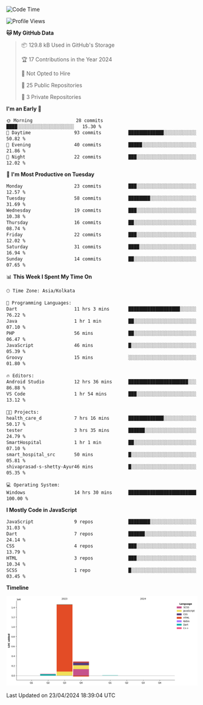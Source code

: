 <!--START_SECTION:waka-->
![Code Time](http://img.shields.io/badge/Code%20Time-347%20hrs%2024%20mins-blue)

![Profile Views](http://img.shields.io/badge/Profile%20Views-0-blue)

**🐱 My GitHub Data** 

> 📦 129.8 kB Used in GitHub's Storage 
 > 
> 🏆 17 Contributions in the Year 2024
 > 
> 🚫 Not Opted to Hire
 > 
> 📜 25 Public Repositories 
 > 
> 🔑 3 Private Repositories 
 > 
**I'm an Early 🐤** 

```text
🌞 Morning                28 commits          ████░░░░░░░░░░░░░░░░░░░░░   15.30 % 
🌆 Daytime                93 commits          █████████████░░░░░░░░░░░░   50.82 % 
🌃 Evening                40 commits          █████░░░░░░░░░░░░░░░░░░░░   21.86 % 
🌙 Night                  22 commits          ███░░░░░░░░░░░░░░░░░░░░░░   12.02 % 
```
📅 **I'm Most Productive on Tuesday** 

```text
Monday                   23 commits          ███░░░░░░░░░░░░░░░░░░░░░░   12.57 % 
Tuesday                  58 commits          ████████░░░░░░░░░░░░░░░░░   31.69 % 
Wednesday                19 commits          ███░░░░░░░░░░░░░░░░░░░░░░   10.38 % 
Thursday                 16 commits          ██░░░░░░░░░░░░░░░░░░░░░░░   08.74 % 
Friday                   22 commits          ███░░░░░░░░░░░░░░░░░░░░░░   12.02 % 
Saturday                 31 commits          ████░░░░░░░░░░░░░░░░░░░░░   16.94 % 
Sunday                   14 commits          ██░░░░░░░░░░░░░░░░░░░░░░░   07.65 % 
```


📊 **This Week I Spent My Time On** 

```text
🕑︎ Time Zone: Asia/Kolkata

💬 Programming Languages: 
Dart                     11 hrs 3 mins       ███████████████████░░░░░░   76.22 % 
Java                     1 hr 1 min          ██░░░░░░░░░░░░░░░░░░░░░░░   07.10 % 
PHP                      56 mins             ██░░░░░░░░░░░░░░░░░░░░░░░   06.47 % 
JavaScript               46 mins             █░░░░░░░░░░░░░░░░░░░░░░░░   05.39 % 
Groovy                   15 mins             ░░░░░░░░░░░░░░░░░░░░░░░░░   01.80 % 

🔥 Editors: 
Android Studio           12 hrs 36 mins      ██████████████████████░░░   86.88 % 
VS Code                  1 hr 54 mins        ███░░░░░░░░░░░░░░░░░░░░░░   13.12 % 

🐱‍💻 Projects: 
health_care_d            7 hrs 16 mins       █████████████░░░░░░░░░░░░   50.17 % 
tester                   3 hrs 35 mins       ██████░░░░░░░░░░░░░░░░░░░   24.79 % 
SmartHospital            1 hr 1 min          ██░░░░░░░░░░░░░░░░░░░░░░░   07.10 % 
smart_hospital_src       50 mins             █░░░░░░░░░░░░░░░░░░░░░░░░   05.81 % 
shivaprasad-s-shetty-Ayur46 mins             █░░░░░░░░░░░░░░░░░░░░░░░░   05.35 % 

💻 Operating System: 
Windows                  14 hrs 30 mins      █████████████████████████   100.00 % 
```

**I Mostly Code in JavaScript** 

```text
JavaScript               9 repos             ████████░░░░░░░░░░░░░░░░░   31.03 % 
Dart                     7 repos             ██████░░░░░░░░░░░░░░░░░░░   24.14 % 
CSS                      4 repos             ███░░░░░░░░░░░░░░░░░░░░░░   13.79 % 
HTML                     3 repos             ███░░░░░░░░░░░░░░░░░░░░░░   10.34 % 
SCSS                     1 repo              █░░░░░░░░░░░░░░░░░░░░░░░░   03.45 % 
```



**Timeline**

![Lines of Code chart](https://raw.githubusercontent.com/sairam030/sairam030/main/assets/bar_graph.png)


 Last Updated on 23/04/2024 18:39:04 UTC
<!--END_SECTION:waka-->
